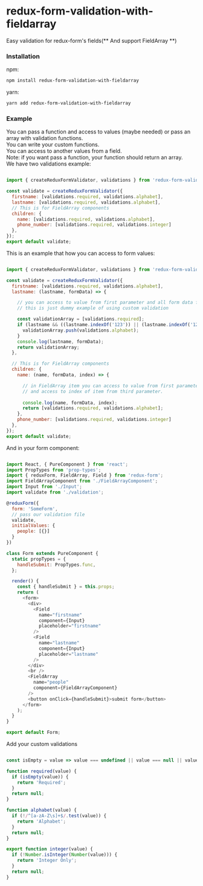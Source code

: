# redux-form-validation-with-fieldarray

Easy validation for redux-form's fields(** And support FieldArray **)

### Installation

npm:
```bash
npm install redux-form-validation-with-fieldarray
```

yarn:
```bash
yarn add redux-form-validation-with-fieldarray
```

### Example

You can pass a function and access to values (maybe needed) or pass an array with validation functions. <br />
You can write your custom functions. <br />
You can access to another values from a field. <br />
Note: if you want pass a function, your function should return an array. <br />
We have two validations example:

```js

import { createReduxFormValidator, validations } from 'redux-form-validation-with-fieldarray';

const validate = createReduxFormValidator({
  firstname: [validations.required, validations.alphabet],
  lastname: [validations.required, validations.alphabet],
  // This is for FieldArray components
  children: {
    name: [validations.required, validations.alphabet],
    phone_number: [validations.required, validations.integer]
  },
});
export default validate;

```

This is an example that how you can access to form values:

```js

import { createReduxFormValidator, validations } from 'redux-form-validation-with-fieldarray';

const validate = createReduxFormValidator({
  firstname: [validations.required, validations.alphabet],
  lastname: (lastname, formData) => {

    // you can access to value from first parameter and all form data from second parameter
    // this is just dummy example of using custom validation

    const validationArray = [validations.required];
    if (lastname && ((lastname.indexOf('123')) || (lastname.indexOf('123') === 0))) {
      validationArray.push(validations.alphabet);
    }
    console.log(lastname, formData);
    return validationArray;
  },

  // This is for FieldArray components
  children: {
    name: (name, formData, index) => {

      // in FieldArray item you can access to value from first parameter and all form data from second parameter
      // and access to index of item from third parameter.
      
      console.log(name, formData, index);
      return [validations.required, validations.alphabet];
    },
    phone_number: [validations.required, validations.integer]
  },
});
export default validate;

```

And in your form component:

```js

import React, { PureComponent } from 'react';
import PropTypes from 'prop-types';
import { reduxForm, FieldArray, Field } from 'redux-form';
import FieldArrayComponent from './FieldArrayComponent';
import Input from './Input';
import validate from './validation';

@reduxForm({
  form: 'SomeForm',
  // pass our validation file
  validate,
  initialValues: {
    people: [{}]
  }
})

class Form extends PureComponent {
  static propTypes = {
    handleSubmit: PropTypes.func,
  };

  render() {
    const { handleSubmit } = this.props;
    return (
      <form>
        <div>
          <Field
            name="firstname"
            component={Input}
            placeholder="firstname"
          />
          <Field
            name="lastname"
            component={Input}
            placeholder="lastname"
          />
        </div>
        <br />
        <FieldArray
          name="people"
          component={FieldArrayComponent}
        />
        <button onClick={handleSubmit}>submit form</button>
      </form>
    );
  }
}

export default Form;

```

Add your custom validations

```js

const isEmpty = value => value === undefined || value === null || value === '';

function required(value) {
  if (isEmpty(value)) {
    return 'Required';
  }
  return null;
}

function alphabet(value) {
  if (!/^[a-zA-Z\s]+$/.test(value)) {
    return 'Alphabet';
  }
  return null;
}

export function integer(value) {
  if (!Number.isInteger(Number(value))) {
    return 'Integer Only';
  }
  return null;
}

```